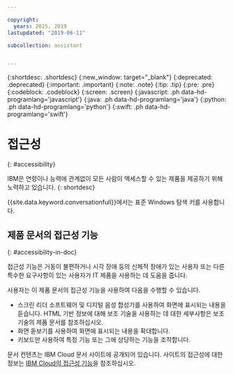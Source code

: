 ```yaml
---

copyright:
  years: 2015, 2019
lastupdated: "2019-06-11"

subcollection: assistant


---
```


{:shortdesc: .shortdesc}
{:new_window: target="_blank"}
{:deprecated: .deprecated}
{:important: .important}
{:note: .note}
{:tip: .tip}
{:pre: .pre}
{:codeblock: .codeblock}
{:screen: .screen}
{:javascript: .ph data-hd-programlang='javascript'}
{:java: .ph data-hd-programlang='java'}
{:python: .ph data-hd-programlang='python'}
{:swift: .ph data-hd-programlang='swift'}

# 접근성
{: #accessibility}

IBM은 연령이나 능력에 관계없이 모든 사람이 액세스할 수 있는 제품을 제공하기 위해 노력하고 있습니다.
{: shortdesc}

{{site.data.keyword.conversationfull}}에서는 표준 Windows 탐색 키를 사용합니다.

## 제품 문서의 접근성 기능
{: #accessibility-in-doc}

접근성 기능은 거동이 불편하거나 시각 장애 등의 신체적 장애가 있는 사용자 또는 다른 특수한 요구사항이 있는 사용자가 IT 제품을 사용하는 데 도움을 줍니다.

사용자는 이 제품 문서의 접근성 기능을 사용하여 다음을 수행할 수 있습니다.

- 스크린 리더 소프트웨어 및 디지털 음성 합성기를 사용하여 화면에 표시되는 내용을 듣습니다. HTML 기반 정보에 대해 보조 기술을 사용하는 데 대한 세부사항은 보조 기술의 제품 문서를 참조하십시오.
- 화면 돋보기를 사용하여 화면에 표시되는 내용을 확대합니다.
- 키보드만 사용하여 특정 기능 또는 그에 상당하는 기능을 조작합니다.

문서 컨텐츠는 IBM Cloud 문서 사이트에 공개되어 있습니다. 사이트의 접근성에 대한 정보는 [IBM Cloud의 접근성 기능](/docs/overview/accessibility?topic=overview-accessibility-platform)을 참조하십시오.
